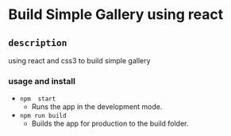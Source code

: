 # Build Simple Gallery  using react 

## `description`

 using react and css3 to build simple gallery

### usage and install

- `npm  start`
   - Runs the app in the development mode.
- `npm run build`
   - Builds the app for production to the build folder.